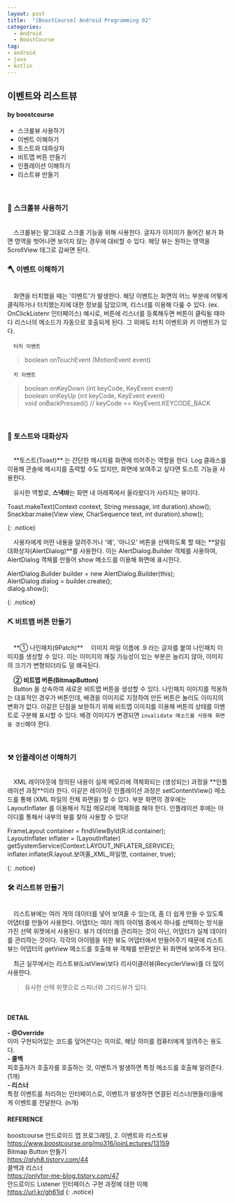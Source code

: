 ```yaml
---
layout: post
title:  "[BoostCourse] Android Programming 02"
categories:
  - Android
  - BoostCourse
tag:
- android 
- java
- kotlin
---
```


## 이벤트와 리스트뷰
#### by boostcourse

* 스크롤뷰 사용하기
* 이벤트 이해하기
* 토스트와 대화상자
* 비트맵 버튼 만들기
* 인플레이션 이해하기
* 리스트뷰 만들기

<br>

### 🔑 스크롤뷰 사용하기
<br>
　스크롤뷰는 말그대로 스크롤 기능을 위해 사용한다. 글자가 이지미가 들어간 뷰가 화면 영역을 벗어나면 보이지 않는 경우에 대비할 수 있다. 해당 뷰는 원하는 영역을 ScrollView 태그로 감싸면 된다.

<br>

### 🪓 이벤트 이해하기
<br>
　화면을 터치했을 때는 '이벤트'가 발생한다. 해당 이벤트는 화면의 어느 부분에 어떻게 클릭하거나 터치했는지에 대한 정보를 담았으며, 리스너를 이용해 다룰 수 있다. (ex. OnClickListenr 인터페이스) 예시로, 버튼에 리스너를 등록해두면 버튼이 클릭될 때마다 리스너의 메소드가 자동으로 호출되게 된다. 그 외에도 터치 이벤트와 키 이벤트가 있다.

　`터치 이벤트`
 > boolean onTouchEvent (MotionEvent event)

　`키 이벤트`
 > boolean onKeyDown (int keyCode, KeyEvent event) <br> boolean onKeyUp (int keyCode, KeyEvent event) <br> void onBackPressed() // keyCode == KeyEvent.KEYCODE_BACK

<br>

### 🔨 토스트와 대화상자
<br>
　**토스트(Toast)** 는 간단한 메시지를 화면에 띄어주는 역할을 한다. Log 클래스를 이용해 콘솔에 메시지를 출력할 수도 있지만, 화면에 보여주고 싶다면 토스트 기능을 사용한다.

　유사한 역할로, **스낵바**는 화면 내 아래쪽에서 올라왔다가 사라지는 뷰이다.

<p>
Toast.makeText(Context context, String message, int duration).show(); <br>
Snackbar.make(View view, CharSequence text, int duration).show();
</p>
{: .notice}

　사용자에게 어떤 내용을 알려주거나 '예', '아니오' 버튼을 선택하도록 할 때는 **알림 대화상자(AlertDialog)**를 사용한다. 이는 AlertDialog.Builder 객체를 사용하여, AlertDialog 객체를 만들어 show 메소드를 이용해 화면에 표시한다.

<p>
AlertDialog.Builder builder = new AlertDialog.Builder(this); <br>
AlertDialog dialog = builder.create(); <br>
dialog.show();
</p>
{: .notice}

<br>

### ⛏ 비트맵 버튼 만들기
<br>
　**① 나인패치(9Patch)**  
　이미지 파일 이름에 .9 라는 글자를 붙여 나인패치 이미지를 생성할 수 있다. 이는 이미지의 깨질 가능성이 있는 부분은 늘리지 않아, 이미지의 크기가 변형되더라도 덜 왜곡된다.

　**② 비트맵 버튼(BitmapButton)**  
　Button 을 상속하여 새로운 비트맵 버튼을 생성할 수 있다. 나인패치 이미지를 적용하는 대표적인 경우가 버튼인데, 배경을 이미지로 지정하여 만든 버튼은 눌러도 이미지의 변화가 없다. 이같은 단점을 보완하기 위해 비트맵 이미지를 이용해 버튼의 상태를 이벤트로 구분해 표시할 수 있다. 배경 이미지가 변경되면 `invalidate 메소드를 사용해 화면을 갱신`해야 한다.

<br>

### ⚒ 인플레이션 이해하기
<br>
　XML 레이아웃에 정의된 내용이 실제 메모리에 객체화되는 (생성되는) 과정을 **인플레이션 과정**이라 한다. 이같은 레이아웃 인플레이션 과정은 setContentView() 메소드를 통해 (XML 파일의 전체 화면을) 할 수 있다. 부분 화면의 경우에는 LayoutInflater 를 이용해서 직접 메모리에 객체화를 해야 한다. 인플레이션 후에는 아이디를 통해서 내부의 뷰를 찾아 사용할 수 있다!

<p>
FrameLayout container = findViewById(R.id.container); <br>
LayoutInflater inflater = (LayoutInflater) getSystemService(Context.LAYOUT_INFLATER_SERVICE); <br>
inflater.inflate(R.layout.보여줄_XML_파일명, container, true);
</p>
{: .notice}

<br>

### 🛠 리스트뷰 만들기
<br>
　리스트뷰에는 여러 개의 데이터를 넣어 보여줄 수 있는데, 좀 더 쉽게 만들 수 있도록 어댑터를 만들어 사용한다. 어댑터는 여러 개의 아이템 중에서 하나를 선택하는 방식을 가진 선택 위젯에서 사용된다. 뷰가 데이터를 관리하는 것이 아닌, 어댑터가 실제 데이터를 관리하는 것이다. 각각의 아이템을 위한 뷰도 어댑터에서 만들어주기 때문에 리스트뷰는 어댑터의 getView 메소드를 호출해 뷰 객체를 반환받은 뒤 화면에 보여주게 된다.

　최근 실무에서는 리스트뷰(ListView)보다 리사이클러뷰(RecyclerView)를 더 많이 사용한다.

 > 유사한 선택 위젯으로 스피너와 그리드뷰가 있다.

<br>

#### DETAIL
**- @Override**  
이미 구현되어있는 코드를 덮어쓴다는 의미로, 해당 의미를 컴퓨터에게 알려주는 용도다.  
**- 콜백**  
피호출자가 호출자를 호출하는 것, 이벤트가 발생하면 특정 메소드를 호출해 알려준다. (1개)  
**- 리스너**  
특정 이벤트를 처리하는 인터페이스로, 이벤트가 발생하면 연결된 리스너(핸들러)들에게 이벤트를 전달한다. (n개)  

#### REFERENCE
boostcourse 안드로이드 앱 프로그래밍, 2. 이벤트와 리스트뷰 <br>
https://www.boostcourse.org/mo316/joinLectures/13159 <br>
Bitmap Button 만들기 <br>
https://qlyh8.tistory.com/44 <br>
콜백과 리스너 <br>
https://onlyfor-me-blog.tistory.com/47 <br>
안드로이드 Listener 인터페이스 구현 과정에 대한 이해 <br>
https://url.kr/gh61id
{: .notice}